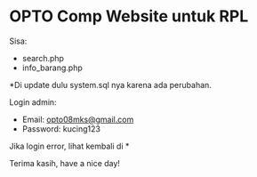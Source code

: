 # OPTO Comp Website untuk RPL

Sisa:
- search.php
- info_barang.php

*Di update dulu system.sql nya karena ada perubahan.

Login admin:
- Email: opto08mks@gmail.com
- Password: kucing123

Jika login error, lihat kembali di *

Terima kasih, have a nice day!